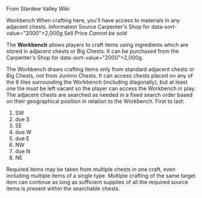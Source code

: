 From Stardew Valley Wiki

Workbench When crafting here, you'll have access to materials in any adjacent chests. Information Source Carpenter's Shop for data-sort-value="2000"&gt;2,000g Sell Price *Cannot be sold*

The **Workbench** allows players to craft items using ingredients which are stored in adjacent chests or Big Chests. It can be purchased from the Carpenter's Shop for data-sort-value="2000"&gt;2,000g.

The Workbench draws crafting items only from standard adjacent chests or Big Chests, not from Junimo Chests. It can access chests placed on any of the 8 tiles surrounding the Workbench (including diagonally), but at least one tile must be left vacant so the player can access the Workbench in play. The adjacent chests are searched as needed in a fixed search order based on their geographical position in relation to the Workbench. First to last:

1. SW
2. due S
3. SE
4. due W
5. due E
6. NW
7. due N
8. NE

Required items may be taken from multiple chests in one craft, even including multiple items of a single type. Multiple crafting of the same target item can continue as long as sufficient supplies of all the required source items is present within the searchable chests.